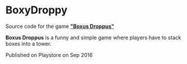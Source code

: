 # BoxyDroppy
Source code for the game **["Boxus Droppus"](https://play.google.com/store/apps/details?id=com.alsatian.BoxusDroppusPremium)**

**Boxus Droppus** is a funny and simple game where players have to stack boxes into a tower.

Published on Playstore on Sep 2016
